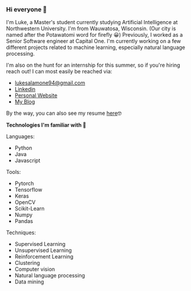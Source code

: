 ### Hi everyone 👋

I'm Luke, a Master's student currently studying Artificial Intelligence at Northwestern University. I'm from Wauwatosa, Wisconsin. (Our city is named after the Potawatomi word for firefly 😀) Previously, I worked as a Senior Software engineer at Capital One. I'm currently working on a few different projects related to machine learning, especially natural language processing. 

I'm also on the hunt for an internship for this summer, so if you're hiring reach out! I can most easily be reached via:

 - lukesalamone94@gmail.com  
 - [Linkedin](https://www.linkedin.com/in/lukesalamone/)
 - [Personal Website](https://lukesalamone.com)
 - [My Blog](https://lukesalamone.github.io)

By the way, you can also see my resume [here](https://lukesalamone.com/res/resume.pdf)🤓

**Technologies I'm familiar with 🔬**

Languages: 
 - Python
 - Java
 - Javascript

Tools:
 - Pytorch
 - Tensorflow
 - Keras
 - OpenCV
 - Scikit-Learn
 - Numpy
 - Pandas

Techniques:
 - Supervised Learning
 - Unsupervised Learning
 - Reinforcement Learning
 - Clustering
 - Computer vision
 - Natural language processing
 - Data mining

